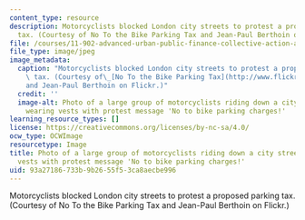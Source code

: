```yaml
---
content_type: resource
description: Motorcyclists blocked London city streets to protest a proposed parking
  tax. (Courtesy of No To the Bike Parking Tax and Jean-Paul Berthoin on Flickr.)
file: /courses/11-902-advanced-urban-public-finance-collective-action-and-provisions-of-local-public-goods-spring-2009/93a27186733b9b2655f53ca8aecbe996_11-902s09-th.jpg
file_type: image/jpeg
image_metadata:
  caption: "Motorcyclists blocked London city streets to protest a proposed parking\
    \ tax. (Courtesy of\_[No To the Bike Parking Tax](http://www.flickr.com/photos/notobikeparkingtax/3113208976/)\_\
    and Jean-Paul Berthoin on Flickr.)"
  credit: ''
  image-alt: Photo of a large group of motorcyclists riding down a city street, some
    wearing vests with protest message 'No to bike parking charges!'
learning_resource_types: []
license: https://creativecommons.org/licenses/by-nc-sa/4.0/
ocw_type: OCWImage
resourcetype: Image
title: Photo of a large group of motorcyclists riding down a city street, some wearing
  vests with protest message 'No to bike parking charges!'
uid: 93a27186-733b-9b26-55f5-3ca8aecbe996
---
```

Motorcyclists blocked London city streets to protest a proposed parking tax. (Courtesy of No To the Bike Parking Tax and Jean-Paul Berthoin on Flickr.)
